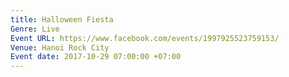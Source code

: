 ```yaml
---
title: Halloween Fiesta
Genre: Live
Event URL: https://www.facebook.com/events/1997925523759153/
Venue: Hanoi Rock City
Event date: 2017-10-29 07:00:00 +07:00
---
```


